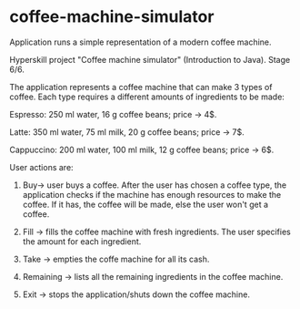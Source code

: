 # coffee-machine-simulator
Application runs a simple representation of a modern coffee machine.

Hyperskill project "Coffee machine simulator" (Introduction to Java). Stage 6/6.

The application represents a coffee machine that can make 3 types of coffee. Each type requires a different 
amounts of ingredients to be made:

Espresso: 250 ml water, 16 g coffee beans; price -> 4$.

Latte: 350 ml water, 75 ml milk, 20 g coffee beans; price -> 7$.

Cappuccino: 200 ml water, 100 ml milk, 12 g coffee beans; price -> 6$.

User actions are:

1. Buy-> user buys a coffee. After the user has chosen a coffee type, the application checks if the machine
   has enough resources to make the coffee. If it has, the coffee will be made, else the user won't get
   a coffee. 

2. Fill -> fills the coffee machine with fresh ingredients. The user specifies the amount for each ingredient. 

3. Take -> empties the coffe machine for all its cash.

4. Remaining -> lists all the remaining ingredients in the coffee machine. 

5. Exit -> stops the application/shuts down the coffee machine. 

